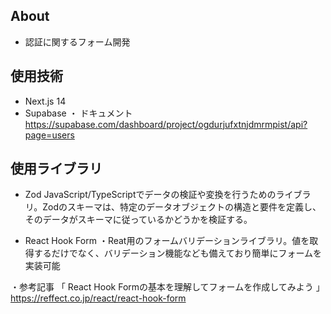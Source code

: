 
## About
- 認証に関するフォーム開発

## 使用技術
- Next.js 14
- Supabase
・ ドキュメント https://supabase.com/dashboard/project/ogdurjufxtnjdmrmpist/api?page=users




## 使用ライブラリ
- Zod
JavaScript/TypeScriptでデータの検証や変換を行うためのライブラリ。Zodのスキーマは、特定のデータオブジェクトの構造と要件を定義し、そのデータがスキーマに従っているかどうかを検証する。

- React Hook Form
・Reat用のフォームバリデーションライブラリ。値を取得するだけでなく、バリデーション機能なども備えており簡単にフォームを実装可能

・参考記事
「 React Hook Formの基本を理解してフォームを作成してみよう 」
https://reffect.co.jp/react/react-hook-form


